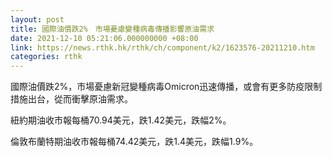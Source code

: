 ```yaml
---
layout: post
title: 國際油價跌2%　市場憂慮變種病毒傳播影響原油需求
date: 2021-12-10 05:21:06.000000000 +08:00
link: https://news.rthk.hk/rthk/ch/component/k2/1623576-20211210.htm
categories: rthk
---
```


國際油價跌2%，市場憂慮新冠變種病毒Omicron迅速傳播，或會有更多防疫限制措施出台，從而衝擊原油需求。

紐約期油收市報每桶70.94美元，跌1.42美元，跌幅2%。

倫敦布蘭特期油收市報每桶74.42美元，跌1.4美元，跌幅1.9%。
